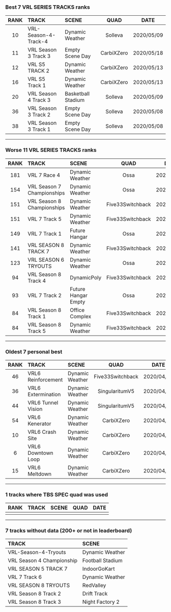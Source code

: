 ### Best 7 VRL SERIES TRACKS ranks
|RANK|TRACK|SCENE|QUAD|DATE|
|:---:|:---|:---|:---:|:---:|
|10|VRL-Season-4-Track-4|Dynamic Weather|Solleva|2020/05/09|
|11|VRL Season 3 Track 3|Empty Scene Day|CarbiXZero|2020/05/18|
|12|VRL S5 TRACK 2|Dynamic Weather|CarbiXZero|2020/05/13|
|16|VRL S5 Track 1|Dynamic Weather|CarbiXZero|2020/05/13|
|20|VRL Season 4 Track 3|Basketball Stadium|Solleva|2020/05/09|
|36|VRL Season 3 Track 2|Empty Scene Day|Solleva|2020/05/08|
|38|VRL Season 3 Track 1|Empty Scene Day|Solleva|2020/05/08|
---
### Worse 11 VRL SERIES TRACKS ranks
|RANK|TRACK|SCENE|QUAD|DATE|
|:---:|:---|:---|:---:|:---:|
|181|VRL 7 Race 4|Dynamic Weather|Ossa|2020/12/02|
|154|VRL Season 7 Championships|Dynamic Weather|Ossa|2020/12/28|
|151|VRL Season 8 Championships|Dynamic Weather|Five33Switchback|2022/02/16|
|151|VRL 7 Track 5|Dynamic Weather|Five33Switchback|2021/06/30|
|149|VRL 7 Track 1|Future Hangar|Ossa|2020/10/30|
|141|VRL SEASON 8 TRACK 7|Dynamic Weather|Five33Switchback|2022/01/25|
|123|VRL SEASON 6 TRYOUTS|Dynamic Weather|Ossa|2020/09/14|
|94|VRL Season 8 Track 4|DynamicPoly|Five33Switchback|2022/01/18|
|93|VRL 7 Track 2|Future Hangar Empty|Ossa|2020/11/06|
|84|VRL Season 8 Track 1|Office Complex|Five33Switchback|2021/10/28|
|84|VRL Season 8 Track 5|Dynamic Weather|Five33Switchback|2021/12/25|
---
### Oldest 7 personal best
|RANK|TRACK|SCENE|QUAD|DATE|
|:---:|:---|:---|:---:|:---:|
|46|VRL6 Reinforcement|Dynamic Weather|Five33Switchback|2020/04/05|
|36|VRL6 Extermination|Dynamic Weather|SingularitumV5|2020/04/10|
|44|VRL6 Tunnel Vision|Dynamic Weather|SingularitumV5|2020/04/16|
|54|VRL6 Kenerator|Dynamic Weather|CarbiXZero|2020/04/23|
|10|VRL6 Crash Site|Dynamic Weather|CarbiXZero|2020/04/28|
|6|VRL6 Downtown Loop|Dynamic Weather|CarbiXZero|2020/04/28|
|15|VRL6 Meltdown|Dynamic Weather|CarbiXZero|2020/04/28|
---
### 1 tracks where TBS SPEC quad was used
|RANK|TRACK|SCENE|QUAD|DATE|
|:---:|:---|:---|:---:|:---:|
||||||
---
### 7 tracks without data (200+ or not in leaderboard)
|TRACK|SCENE|
|:---|:---|
|VRL-Season-4-Tryouts|Dynamic Weather|
|VRL Season 4 Championship|Football Stadium|
|VRL SEASON 5 TRACK 7|IndoorGoKart|
|VRL 7 Track 6|Dynamic Weather|
|VRL SEASON 8 TRYOUTS|RedValley|
|VRL Season 8 Track 2|Drift Track|
|VRL Season 8 Track 3|Night Factory 2|
